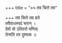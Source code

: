 +++
title = "०५ तव चित्ते तव"

+++
तव चित्ते तव व्रते  
तवैवाधस्पदं चरान् ।  
देवो यो ऽतितरो मणिस्  
तेनाति तर दुश्यसः ॥